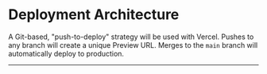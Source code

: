 # Deployment Architecture

A Git-based, "push-to-deploy" strategy will be used with Vercel. Pushes to any branch will create a unique Preview URL. Merges to the `main` branch will automatically deploy to production.

---
